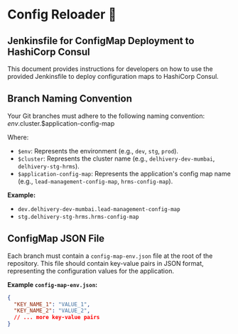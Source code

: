 # Config Reloader 👋

## Jenkinsfile for ConfigMap Deployment to HashiCorp Consul

This document provides instructions for developers on how to use the provided Jenkinsfile to deploy configuration maps to HashiCorp Consul.

## Branch Naming Convention

Your Git branches must adhere to the following naming convention: $env.$cluster.$application-config-map

Where:

* `$env`: Represents the environment (e.g., `dev`, `stg`, `prod`).
* `$cluster`: Represents the cluster name (e.g., `delhivery-dev-mumbai`, `delhivery-stg-hrms`).
* `$application-config-map`: Represents the application's config map name (e.g., `lead-management-config-map`, `hrms-config-map`).

**Example:**

* `dev.delhivery-dev-mumbai.lead-management-config-map`
* `stg.delhivery-stg-hrms.hrms-config-map`

## ConfigMap JSON File

Each branch must contain a `config-map-env.json` file at the root of the repository. This file should contain key-value pairs in JSON format, representing the configuration values for the application.

**Example `config-map-env.json`:**

```json
{
  "KEY_NAME_1": "VALUE_1",
  "KEY_NAME_2": "VALUE_2",
  // ... more key-value pairs
}